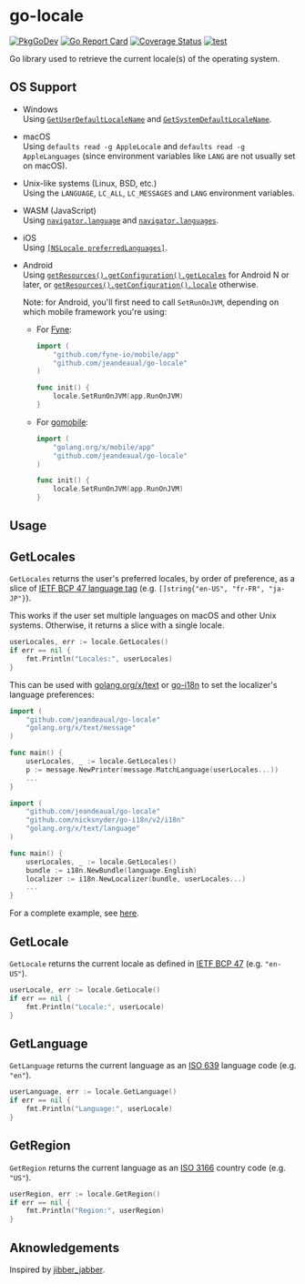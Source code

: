 # go-locale

[![PkgGoDev](https://pkg.go.dev/badge/github.com/jeandeaual/go-locale)](https://pkg.go.dev/github.com/jeandeaual/go-locale)
[![Go Report Card](https://goreportcard.com/badge/github.com/jeandeaual/go-locale)](https://goreportcard.com/report/github.com/jeandeaual/go-locale)
[![Coverage Status](https://coveralls.io/repos/github/jeandeaual/go-locale/badge.svg?branch=master)](https://coveralls.io/github/jeandeaual/go-locale?branch=master)
[![test](https://github.com/jeandeaual/go-locale/workflows/test/badge.svg)](https://github.com/jeandeaual/go-locale/actions?query=workflow%3Atest)

Go library used to retrieve the current locale(s) of the operating system.

## OS Support

* Windows\
    Using [`GetUserDefaultLocaleName`](https://docs.microsoft.com/en-us/windows/win32/api/winnls/nf-winnls-getuserdefaultlocalename) and [`GetSystemDefaultLocaleName`](https://docs.microsoft.com/en-us/windows/win32/api/winnls/nf-winnls-getsystemdefaultlocalename).
* macOS\
    Using `defaults read -g AppleLocale` and `defaults read -g AppleLanguages` (since environment variables like `LANG` are not usually set on macOS).
* Unix-like systems (Linux, BSD, etc.)\
    Using the `LANGUAGE`, `LC_ALL`, `LC_MESSAGES` and `LANG` environment variables.
* WASM (JavaScript)\
    Using [`navigator.language`](https://developer.mozilla.org/en-US/docs/Web/API/NavigatorLanguage/language) and [`navigator.languages`](https://developer.mozilla.org/en-US/docs/Web/API/NavigatorLanguage/languages).
* iOS\
    Using [`[NSLocale preferredLanguages]`](https://developer.apple.com/documentation/foundation/nslocale/1415614-preferredlanguages).
* Android\
    Using [`getResources().getConfiguration().getLocales`](https://developer.android.com/reference/android/content/res/Configuration#getLocales()) for Android N or later, or [`getResources().getConfiguration().locale`](https://developer.android.com/reference/android/content/res/Configuration#locale) otherwise.

    Note: for Android, you'll first need to call `SetRunOnJVM`, depending on which mobile framework you're using:
    * For [Fyne](https://fyne.io/):

        ```go
        import (
        	"github.com/fyne-io/mobile/app"
        	"github.com/jeandeaual/go-locale"
        )

        func init() {
        	locale.SetRunOnJVM(app.RunOnJVM)
        }
        ```

    * For [gomobile](https://github.com/golang/go/wiki/Mobile):

        ```go
        import (
        	"golang.org/x/mobile/app"
        	"github.com/jeandeaual/go-locale"
        )

        func init() {
        	locale.SetRunOnJVM(app.RunOnJVM)
        }
        ```

## Usage

## GetLocales

`GetLocales` returns the user's preferred locales, by order of preference, as a slice of [IETF BCP 47 language tag](https://tools.ietf.org/rfc/bcp/bcp47.txt) (e.g. `[]string{"en-US", "fr-FR", "ja-JP"}`).

This works if the user set multiple languages on macOS and other Unix systems.
Otherwise, it returns a slice with a single locale.

```go
userLocales, err := locale.GetLocales()
if err == nil {
	fmt.Println("Locales:", userLocales)
}
```

This can be used with [golang.org/x/text](https://godoc.org/golang.org/x/text) or [go-i18n](https://github.com/nicksnyder/go-i18n) to set the localizer's language preferences:

```go
import (
	"github.com/jeandeaual/go-locale"
	"golang.org/x/text/message"
)

func main() {
	userLocales, _ := locale.GetLocales()
	p := message.NewPrinter(message.MatchLanguage(userLocales...))
	...
}
```

```go
import (
	"github.com/jeandeaual/go-locale"
	"github.com/nicksnyder/go-i18n/v2/i18n"
	"golang.org/x/text/language"
)

func main() {
	userLocales, _ := locale.GetLocales()
	bundle := i18n.NewBundle(language.English)
	localizer := i18n.NewLocalizer(bundle, userLocales...)
	...
}
```

For a complete example, see [here](examples/getlocale-gui/main.go).

## GetLocale

`GetLocale` returns the current locale as defined in [IETF BCP 47](https://tools.ietf.org/rfc/bcp/bcp47.txt) (e.g. `"en-US"`).

```go
userLocale, err := locale.GetLocale()
if err == nil {
	fmt.Println("Locale:", userLocale)
}
```

## GetLanguage

`GetLanguage` returns the current language as an [ISO 639](http://en.wikipedia.org/wiki/ISO_639) language code (e.g. `"en"`).

```go
userLanguage, err := locale.GetLanguage()
if err == nil {
	fmt.Println("Language:", userLocale)
}
```

## GetRegion

`GetRegion` returns the current language as an [ISO 3166](http://en.wikipedia.org/wiki/ISO_3166-1) country code (e.g. `"US"`).

```go
userRegion, err := locale.GetRegion()
if err == nil {
	fmt.Println("Region:", userRegion)
}
```

## Aknowledgements

Inspired by [jibber_jabber](https://github.com/cloudfoundry-attic/jibber_jabber).
